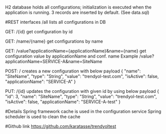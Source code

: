H2 database holds all configurations; initialization is executed when the application is running.
3 records are inserted by default. (See data.sql)

#REST interfaces
/all
lists all configurations in DB

GET: /{id}
get configuration by id

GET: /name/{name}
get configurations by name

GET: /value?applicationName={applicationName}&name={name}
get configuration value by applicationName and conf. name
Example /value?applicationName=SERVICE-A&name=SiteName

POST: /
creates a new configuration with below payload
{
  "name": "SiteName",
  "type": "String",
  "value": "trendyol-test.com",
  "isActive": false,
  "applicationName": "SERVICE-A"
}

PUT: /{id}
updates the configuration with given id by using below payload
{
	"id": 3,
	"name": "SiteName",
	"type": "String",
	"value": "trendyol-test.com",
	"isActive": false,
	"applicationName": "SERVICE-A-test"
}

#Details
Spring framework cache is used in the configuration service
Spring scheduler is used to clean the cache

#Github link
https://github.com/karatasse/trendyoltest